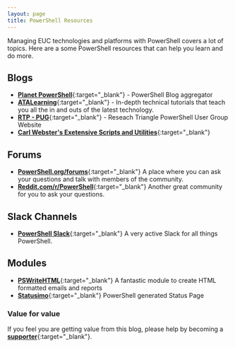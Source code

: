 ```yaml
---
layout: page
title: PowerShell Resources
---
```


Managing EUC technologies and platforms with PowerShell covers a lot of topics. Here are a some PowerShell resources that can help you learn and do more.

## Blogs

* [**Planet PowerShell**](https://www.planetpowershell.com/){:target="_blank"} - PowerShell Blog aggregator
* [**ATALearning**](https://adamtheautomator.com/){:target="_blank"} - In-depth technical tutorials that teach you all the in and outs of the latest technology.
* [**RTP - PUG**](https://rtpsug.com/){:target="_blank"} - Reseach Triangle PowerShell User Group Website
* [**Carl Webster's Exetensive Scripts and Utilities**](https://carlwebster.com/downloads/){:target="_blank"}

## Forums

* [**PowerShell.org/forums**](https://powershell.org/forums/){:target="_blank"} A place where you can ask your questions and talk with members of the community.
* [**Reddit.com/r/PowerShell**](https://reddit.com/r/powershell){:target="_blank"} Another great community for you to ask your questions.

## Slack Channels

* [**PowerShell Slack**](http://powershell.slack.com){:target="_blank"} A very active Slack for all things PowerShell.

## Modules

* [**PSWriteHTML**](https://evotec.xyz/emailimo-merged-into-pswritehtml-ie-support-and-no-dependencies/){:target="_blank"} A fantastic module to create HTML formatted emails and reports
* [**Statusimo**](https://evotec.xyz/meet-statusimo-powershell-generated-status-page/){:target="_blank"} PowerShell generated Status Page

### Value for value
If you feel you are getting value from this blog, please help by becoming a [**supporter**](https://www.paypal.com/donate?hosted_button_id=73HNLGA2SGLLU){:target="_blank"}.